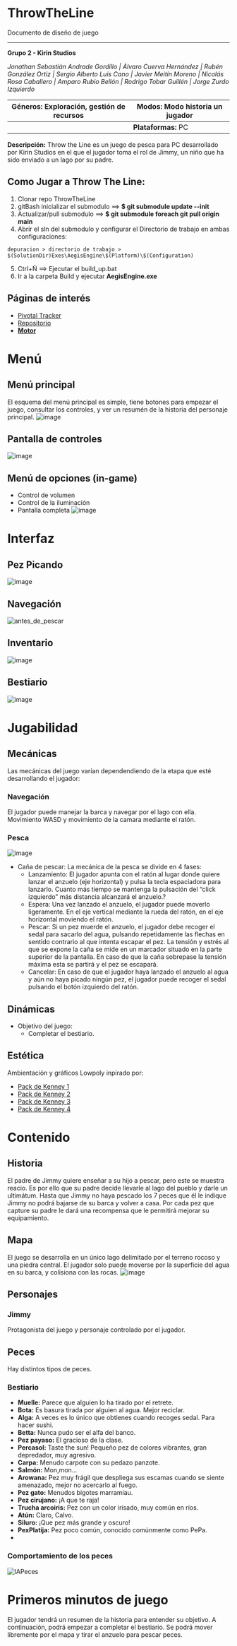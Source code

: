 # ThrowTheLine

Documento de diseño de juego

---------------------------------

**Grupo 2 - Kirin Studios**

*Jonathan Sebastián Andrade Gordillo | Álvaro Cuerva Hernández | Rubén González Ortiz | Sergio Alberto Luis Cano | Javier Meitín Moreno | Nicolás Rosa Caballero | Amparo Rubio Bellón | Rodrigo Tobar Guillén | Jorge Zurdo Izquierdo*

| **Géneros:** Exploración, gestión de recursos | **Modos:** Modo historia un jugador |
| --- | --- |
|| **Plataformas:** PC |

**Descripción:**
Throw the Line es un juego de pesca para PC desarrollado por Kirin Studios en el que el jugador toma el rol de Jimmy, un niño que ha sido enviado a un lago por su padre. 

## **Como Jugar a Throw The Line:**
1) Clonar repo ThrowTheLine
2) gitBash inicializar el submodulo ==> **$ git submodule update --init**
3) Actualizar/pull submodulo ==> **$ git submodule foreach git pull origin main**
4) Abrir el sln del submodulo y configurar el Directorio de trabajo en ambas configuraciones:
```
depuracion > directorio de trabajo > $(SolutionDir)Exes\AegisEngine\$(Platform)\$(Configuration)
```
5) Ctrl+Ñ ==> Ejecutar el build_up.bat
6) Ir a la carpeta Build y ejecutar **AegisEngine.exe**

## **Páginas de interés**
* [Pivotal Tracker](https://www.pivotaltracker.com/n/projects/2555675)
* [Repositorio](https://github.com/Proyecto3Grupo02)
* [**Motor**](https://github.com/Proyecto3Grupo02/Aegis)

# Menú
## Menú principal
El esquema del menú principal es simple, tiene botones para empezar el juego, consultar los controles, y ver un resumén de la historia del personaje principal.
![image](https://user-images.githubusercontent.com/62613312/175510297-043e1df2-5491-4a69-862b-7313726bcdcc.png)

## Pantalla de controles
![image](https://user-images.githubusercontent.com/62613312/155684696-722c03ad-c85b-4c0d-9a96-755999c59d83.png)

## Menú de opciones (in-game)
* Control de volumen
* Control de la iluminación
* Pantalla completa
![image](https://user-images.githubusercontent.com/62613312/155684900-a2cce73b-759f-48b7-9414-aba8a6f1a0c0.png)

# Interfaz
## Pez Picando
![image](https://user-images.githubusercontent.com/62613312/155685034-c628e8b6-f32c-41f0-805b-9281ccb4e79a.png)

## Navegación
![antes_de_pescar](https://user-images.githubusercontent.com/62613312/155685162-5a37fcad-8b40-42f3-8ca6-f9bf32d9ec0c.png)

## Inventario
![image](https://user-images.githubusercontent.com/62613312/155685218-400c8400-9621-4c17-b5af-798aeabfaf49.png)

## Bestiario
![image](https://user-images.githubusercontent.com/62613312/155685282-197a5aba-b04b-4853-baed-778d573271fd.png)

# Jugabilidad

## Mecánicas
Las mecánicas del juego varían dependendiendo de la etapa que esté desarrollando el jugador:

### Navegación
El jugador puede manejar la barca y navegar por el lago con ella. Movimiento WASD y movimiento de la camara mediante el ratón.

### Pesca
![image](https://user-images.githubusercontent.com/62613312/155685542-b80117c3-8abd-47db-9450-48e386ea6700.png)
* Caña de pescar: La mecánica de la pesca se divide en 4 fases: 
   * Lanzamiento: El jugador apunta con el ratón al lugar donde quiere lanzar el anzuelo (eje horizontal) y pulsa la tecla espaciadora para lanzarlo. Cuanto más tiempo se mantenga la pulsación del “click izquierdo” más distancia alcanzará el anzuelo.?
   * Espera: Una vez lanzado el anzuelo, el jugador puede moverlo ligeramente. En el eje vertical mediante la rueda del ratón, en el eje horizontal moviendo el ratón.
   * Pescar: Si un pez muerde el anzuelo, el jugador debe recoger el sedal para sacarlo del agua, pulsando repetidamente las flechas en sentido contrario al que intenta escapar el pez.  La tensión y estrés al que se expone la caña se mide en un marcador situado en la parte superior de la pantalla. En caso de que la caña sobrepase la tensión máxima esta se partirá y el pez se escapará.
   * Cancelar: En caso de que el jugador haya lanzado el anzuelo al agua y aún no haya picado ningún pez, el jugador puede recoger el sedal pulsando el botón izquierdo del ratón.

## Dinámicas
* Objetivo del juego:
    * Completar el bestiario.

## Estética
Ambientación y gráficos Lowpoly inpirado por:
* [Pack de Kenney 1](https://www.kenney.nl/assets/survival-kit)
* [Pack de Kenney 2](https://www.kenney.nl/assets/survival-kit)
* [Pack de Kenney 3](https://www.kenney.nl/assets/survival-kit)
* [Pack de Kenney 4](https://www.kenney.nl/assets/survival-kit)

# Contenido
## Historia
El padre de Jimmy quiere enseñar a su hijo a pescar, pero este se muestra reacio. Es por ello que su padre decide llevarle al lago del pueblo y darle un ultimátum. Hasta que Jimmy no haya pescado los 7 peces que él le indique Jimmy no podrá bajarse de su barca y volver a casa. Por cada pez que capture su padre le dará una recompensa que le permitirá mejorar su equipamiento.
    
## Mapa
El juego se desarrolla en un único lago delimitado por el terreno rocoso y una piedra central. El jugador solo puede moverse por la superficie del agua en su barca, y colisiona con las rocas. 
![image](https://user-images.githubusercontent.com/62613312/166959944-b9415c41-6deb-4c08-a3dc-cd490e75c126.png)

## Personajes
### Jimmy
Protagonista del juego y personaje controlado por el jugador.

## Peces
Hay distintos tipos de peces.

### Bestiario
* **Muelle:** Parece que alguien lo ha tirado por el retrete.
* **Bota:** Es basura tirada por alguien al agua. Mejor reciclar.
* **Alga:** A veces es lo único que obtienes cuando recoges sedal. Para hacer sushi.
* **Betta:** Nunca pudo ser el alfa del banco.
* **Pez payaso:** El gracioso de la clase.
* **Percasol:** Taste the sun! Pequeño pez de colores vibrantes, gran depredador, muy agresivo.
* **Carpa:** Menudo carpote con su pedazo panzote.
* **Salmón:** Mon,mon…
* **Arowana:** Pez muy frágil que despliega sus escamas cuando se siente amenazado, mejor no acercarlo al fuego.
* **Pez gato:** Menudos bigotes marramiau.
* **Pez cirujano:** ¡A que te raja!
* **Trucha arcoiris:** Pez con un color irisado, muy común en ríos.
* **Atún:** Claro, Calvo.
* **Siluro:** ¡Que pez más grande y oscuro!
* **PexPlatija:** Pez poco común, conocido comúnmente como PePa.
* 
### Comportamiento de los peces
![IAPeces](https://user-images.githubusercontent.com/61495670/158344929-b2ecabf3-6990-4b1e-8360-38840571b748.png)

# Primeros minutos de juego
El jugador tendrá un resumen de la historia para entender su objetivo. A continuación, podrá empezar a completar el bestiario. Se podrá mover libremente por el mapa y tirar el anzuelo para pescar peces.

